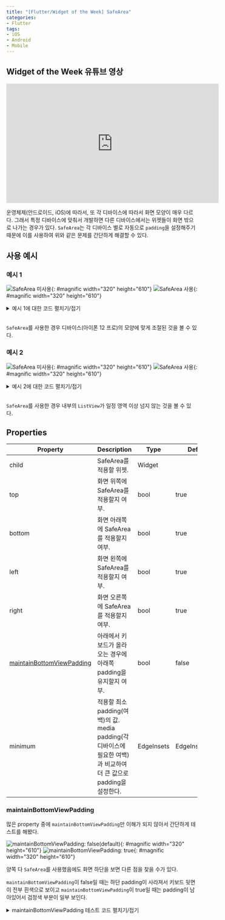 ```yaml
---
title: "[Flutter/Widget of the Week] SafeArea"
categories:
- Flutter
tags:
- iOS
- Android
- Mobile
---
```


## Widget of the Week 유튜브 영상

<iframe width="560" height="315" src="https://www.youtube.com/embed/lkF0TQJO0bA?cc_load_policy=1" frameborder="0" allowfullscreen></iframe>

<br>

운영체제(안드로이드, iOS)에 따라서, 또 각 디바이스에 따라서 화면 모양이 매우 다르다. 그래서 특정 디바이스에 맞춰서 개발하면 다른 디바이스에서는 위젯들이 화면 밖으로 나가는 경우가 있다. `SafeArea`는 각 디바이스 별로 자동으로 `padding`을 설정해주기 때문에 이를 사용하여 위와 같은 문제를 간단하게 해결할 수 있다.
## 사용 예시

### 예시 1

![SafeArea 미사용](/assets/flutter/WidgetOfTheWeek/1.SafeArea/NoSafeArea1.png){: #magnific width="320" height="610"}
![SafeArea 사용](/assets/flutter/WidgetOfTheWeek/1.SafeArea/SafeArea1.png){: #magnific width="320" height="610"}

<details markdown="1">
  <summary>예시 1에 대한 코드 펼치기/접기</summary>

``` dart
class SafeAreaExample1 extends StatelessWidget {
  @override
  Widget build(BuildContext context) {

    return Scaffold(
      body: SafeArea(
        child: Container(
          color: Colors.yellow,
          child: Center(
            child: Text(
              'SafeArea',
              style: TextStyle(
                color: Colors.blue,
                fontSize: 40,
                fontWeight: FontWeight.bold,
              ),
            ),
          ),
        ),
      ),
    );
  }
}
```

</details>
<br>

`SafeArea`를 사용한 경우 디바이스(아이폰 12 프로)의 모양에 맞게 조절된 것을 볼 수 있다.

### 예시 2

![SafeArea 미사용](/assets/flutter/WidgetOfTheWeek/1.SafeArea/NoSafeArea2.png){: #magnific width="320" height="610"}
![SafeArea 사용](/assets/flutter/WidgetOfTheWeek/1.SafeArea/SafeArea2.png){: #magnific width="320" height="610"}

<details markdown="1">
  <summary>예시 2에 대한 코드 펼치기/접기</summary>

``` dart
class SafeAreaExample2 extends StatelessWidget {
  @override
  Widget build(BuildContext context) {

    return Scaffold(
      body: SafeArea(
        child: ListView(
          children: List.generate(50, (index) => Text('SafeArea Example $index')),
        ),
      ),
    );
  }
}
```

</details>
<br>

`SafeArea`를 사용한 경우 내부의 `ListView`가 일정 영역 이상 넘지 않는 것을 볼 수 있다.

## Properties

| Property                  	| Description 	| Type       	| Default         	|
|---------------------------	|-------------	|------------	|-----------------	|
| child                     	|  SafeArea를 적용할 위젯.    	| Widget     	|                 	|
| top                       	| 화면 위쪽에 SafeArea를 적용할지 여부.	| bool       	| true            	|
| bottom                    	| 화면 아래쪽에 SafeArea를 적용할지 여부.	| 	bool       	| true            	|
| left                      	| 화면 왼쪽에 SafeArea를 적용할지 여부. 	| bool       	| true            	|
| right                     	| 화면 오른쪽에 SafeArea를 적용할지 여부. 	| bool       	| true            	|
|[ maintainBottomViewPadding](/flutter/flutter-widget-of-the-week-safearea/#maintainbottomviewpadding) 	| 아래에서 키보드가 올라오는 경우에 아래쪽 padding을 유지할지 여부.  	| bool       	| false           	|
| minimum                   	| 적용할 최소 padding(여백)의 값.  media padding(각 디바이스에 필요한 여백)과 비교하여 더 큰 값으로 padding을 설정한다.	| EdgeInsets 	| EdgeInsets.zero 	|


### maintainBottomViewPadding

많은 property 중에 `maintainBottomViewPadding`만 이해가 되지 않아서 간단하게 테스트를 해봤다.

![maintainBottomViewPadding: false(default)](/assets/flutter/WidgetOfTheWeek/1.SafeArea/maintainBottomViewPaddingFalse.png){: #magnific width="320" height="610"}
![maintainBottomViewPadding: true](/assets/flutter/WidgetOfTheWeek/1.SafeArea/maintainBottomViewPaddingTrue.png){: #magnific width="320" height="610"}

양쪽 다 `SafeArea`를 사용했음에도 화면 하단을 보면 다른 점을 찾을 수가 있다.

`maintainBottomViewPadding`이 false일 때는 하단 padding이 사라져서 키보드 뒷면이 전부 흰색으로 보이고 `maintainBottomViewPadding`이 true일 때는 padding이 남아있어서 검정색 부분이 일부 보인다.

<details markdown="1">
  <summary>maintainBottomViewPadding 테스트 코드 펼치기/접기</summary>

``` dart
class MaintainBottomViewPaddingExample extends StatelessWidget {
  @override
  Widget build(BuildContext context) {

    return SafeArea(
      maintainBottomViewPadding: true,
      child: Scaffold(
        body: TextField(),
      ),
    );
  }
}
```

</details>
